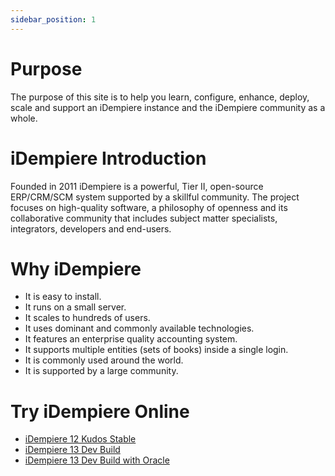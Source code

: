 ```yaml
---
sidebar_position: 1
---
```

# Purpose

The purpose of this site is to help you learn, configure, enhance, deploy, scale and support an iDempiere instance and the iDempiere community as a whole.

# iDempiere Introduction

Founded in 2011 iDempiere is a powerful, Tier II, open-source ERP/CRM/SCM system supported by a skillful community. The project focuses on high-quality software, a philosophy of openness and its collaborative community that includes subject matter specialists, integrators, developers and end-users.

# Why iDempiere
- It is easy to install.
- It runs on a small server.
- It scales to hundreds of users.
- It uses dominant and commonly available technologies.
- It features an enterprise quality accounting system.
- It supports multiple entities (sets of books) inside a single login.
- It is commonly used around the world.
- It is supported by a large community.

# Try iDempiere Online
- [iDempiere 12 Kudos Stable](https://demo.globalqss.com/webui/)
- [iDempiere 13 Dev Build](https://test.idempiere.org/webui/)
- [iDempiere 13 Dev Build with Oracle](https://test-oracle.idempiere.org/webui/)
